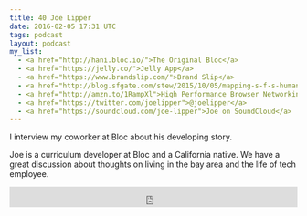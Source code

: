```yaml
---
title: 40 Joe Lipper
date: 2016-02-05 17:31 UTC
tags: podcast
layout: podcast
my_list: 
  - <a href="http://hani.bloc.io/">The Original Bloc</a>
  - <a href="https://jelly.co/">Jelly App</a>
  - <a href="https://www.brandslip.com/">Brand Slip</a>
  - <a href="http://blog.sfgate.com/stew/2015/10/05/mapping-s-f-s-human-feces-on-the-streets/">Human Poop Problem in SF</a>
  - <a href="http://amzn.to/1RampXl">High Performance Browser Networking - Book</a>
  - <a href="https://twitter.com/joelipper">@joelipper</a>
  - <a href="https://soundcloud.com/joe-lipper">Joe on SoundCloud</a>
---
```

I interview my coworker at Bloc about his developing story.

Joe is a curriculum developer at Bloc and a California native. We have a great discussion about thoughts on living in the bay area and the life of tech employee.

<iframe frameborder='0' height='36px' scrolling='no' seamless src='https://simplecast.com/e/25892?style=light' width='100%'></iframe>

